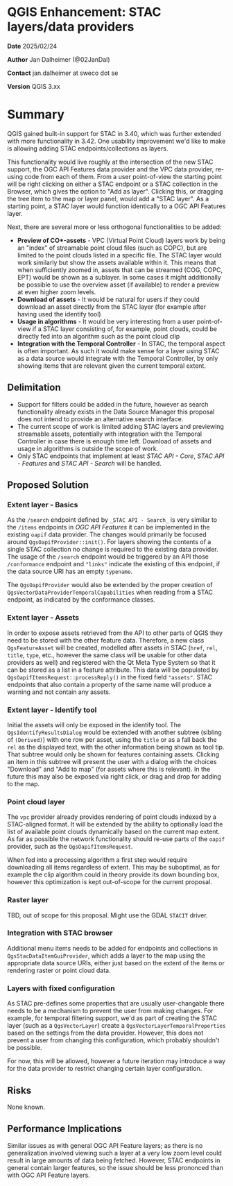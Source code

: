 # QGIS Enhancement: STAC layers/data providers

**Date** 2025/02/24

**Author** Jan Dalheimer (@02JanDal)

**Contact** jan.dalheimer at sweco dot se

**Version** QGIS 3.xx

# Summary

QGIS gained built-in support for STAC in 3.40, which was further extended with more functionality in 3.42. One usability improvement we'd like to make is allowing adding STAC endpoints/collections as layers.

This functionality would live roughly at the intersection of the new STAC support, the OGC API Features data provider and the VPC data provider, re-using code from each of them. From a user point-of-view the starting point will be right clicking on either a STAC endpoint or a STAC collection in the Browser, which gives the option to "Add as layer". Clicking this, or dragging the tree item to the map or layer panel, would add a "STAC layer". As a starting point, a STAC layer would function identically to a OGC API Features layer.

Next, there are several more or less orthogonal functionalities to be added:

* **Preview of CO\*-assets** - VPC (Virtual Point Cloud) layers work by being an "index" of streamable point cloud files (such as COPC), but are limited to the point clouds listed in a specific file. The STAC layer would work similarly but show the assets available within it. This means that when sufficiently zoomed in, assets that can be streamed (COG, COPC, EPT) would be shown as a sublayer. In some cases it might additionally be possible to use the overview asset (if available) to render a preview at even higher zoom levels.
* **Download of assets** - It would be natural for users if they could download an asset directly from the STAC layer (for example after having used the identify tool)
* **Usage in algorithms** -  It would be very interesting from a user point-of-view if a STAC layer consisting of, for example, point clouds, could be directly fed into an algorithm such as the point cloud clip
* **Integration with the Temporal Controller** - In STAC, the temporal aspect is often important. As such it would make sense for a layer using STAC as a data source would integrate with the Temporal Controller, by only showing items that are relevant given the current temporal extent.

## Delimitation

* Support for filters could be added in the future, however as search functionality already exists in the Data Source Manager this proposal does not intend to provide an alternative search interface.
* The current scope of work is limited adding STAC layers and previewing streamable assets, potentially with integration with the Temporal Controller in case there is enough time left. Download of assets and usage in algorithms is outside the scope of work.
* Only STAC endpoints that implement at least _STAC API - Core_, _STAC API - Features_ and _STAC API - Search_ will be handled.

## Proposed Solution

### Extent layer - Basics

As the `/search` endpoint defined by `_STAC API - Search_` is very similar to the `/items` endpoints in _OGC API Features_ it can be implemented in the existing `oapif` data provider. The changes would primarily be focused around `QgsOapifProvider::init()`. For layers showing the contents of a single STAC collection no change is required to the existing data provider. The usage of the `/search` endpoint would be triggered by an API those `/conformance` endpoint and `"links"` indicate the existing of this endpoint, if the data source URI has an empty `typename`.

The `QgsOapifProvider` would also be extended by the proper creation of `QgsVectorDataProviderTemporalCapabilities` when reading from a STAC endpoint, as indicated by the conformance classes.

### Extent layer - Assets

In order to expose assets retrieved from the API to other parts of QGIS they need to be stored with the other feature data. Therefore, a new class `QgsFeatureAsset` will be created, modelled after assets in STAC (`href`, `rel`, `title`, `type`, etc., however the same class will be usable for other data providers as well) and registered with the Qt Meta Type System so that it can be stored as a list in a feature attribute. This data will be populated by `QgsOapifItemsRequest::processReply()` in the fixed field `"assets"`. STAC endpoints that also contain a property of the same name will produce a warning and not contain any assets.

### Extent layer - Identify tool

Initial the assets will only be exposed in the identify tool. The `QgsIdentifyResultsDialog` would be extended with another subtree (sibling of `(Derived)`) with one row per asset, using the `title` or as a fall back the `rel` as the displayed text, with the other information being shown as tool tip. That subtree would only be shown for features containing assets. Clicking an item in this subtree will present the user with a dialog with the choices "Download" and "Add to map" (for assets where this is relevant). In the future this may also be exposed via right click, or drag and drop for adding to the map.

### Point cloud layer

The `vpc` provider already provides rendering of point clouds indexed by a STAC-aligned format. It will be extended by the ability to optionally load the list of available point clouds dynamically based on the current map extent. As far as possible the network functionality should re-use parts of the `oapif` provider, such as the `QgsOapifItemsRequest`.

When fed into a processing algorithm a first step would require downloading all items regardless of extent. This may be suboptimal, as for example the clip algorithm could in theory provide its down bounding box, however this optimization is kept out-of-scope for the current proposal.

### Raster layer

TBD, out of scope for this proposal. Might use the GDAL `STACIT` driver.

### Integration with STAC browser

Additional menu items needs to be added for endpoints and collections in `QgsStacDataItemGuiProvider`, which adds a layer to the map using the appropriate data source URIs, either just based on the extent of the items or rendering raster or point cloud data.

### Layers with fixed configuration

As STAC pre-defines some properties that are usually user-changable there needs to be a mechanism to prevent the user from making changes. For example, for temporal filtering support, we'd as part of creating the STAC layer (such as a `QgsVectorLayer`) create a `QgsVectorLayerTemporalProperties` based on the settings from the data provider. However, this does not prevent a user from changing this configuration, which probably shouldn't be possible.

For now, this will be allowed, however a future iteration may introduce a way for the data provider to restrict changing certain layer configuration.

<!--## Deliverables-->

<!--### Example(s)-->

<!-- ### Affected Files -->

## Risks

None known.

## Performance Implications

Similar issues as with general OGC API Feature layers; as there is no generalization involved viewing such a layer at a very low zoom level could result in large amounts of data being fetched. However, STAC endpoints in general contain larger features, so the issue should be less prononced than with OGC API Feature layers.

<!--## Further Considerations/Improvements

*(optional)*

## Backwards Compatibility

**(required if applicable)**

## Issue Tracking ID(s)

*(optional)*-->
